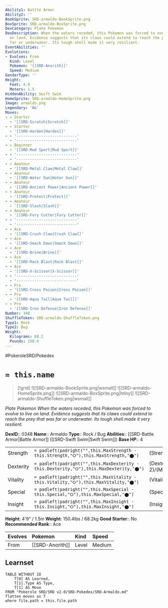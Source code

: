 ```yaml
---
Ability1: Battle Armor
Ability2: ''
BookSprite: SRD-armaldo-BookSprite.png
BoxSprite: SRD-armaldo-BoxSprite.png
DexCategory: Plate Pokemon
DexDescription: When the waters receded, this Pokemon was forced to evolve to live
  on land. Evidence suggests that its claws could extend to reach the prey that was
  far or underwater. Its tough shell made it very resilient.
EventAbilities: ''
Evolutions:
- Evolves: From
  Kind: Level
  Pokemon: '[[SRD-Anorith]]'
  Speed: Medium
GenderType: ''
Height:
  Feet: 4.9
  Meters: 1.5
HiddenAbility: Swift Swim
HomeSprite: SRD-armaldo-HomeSprite.png
Image: armaldo.png
Legendary: 'No'
Moves:
- - Starter
  - '[[SRD-Scratch|Scratch]]'
- - Starter
  - '[[SRD-Harden|Harden]]'
- - '---------------------------'
  - '---------------------------'
- - Beginner
  - '[[SRD-Mud Sport|Mud Sport]]'
- - '---------------------------'
  - '---------------------------'
- - Amateur
  - '[[SRD-Metal Claw|Metal Claw]]'
- - Amateur
  - '[[SRD-Water Gun|Water Gun]]'
- - Amateur
  - '[[SRD-Ancient Power|Ancient Power]]'
- - Amateur
  - '[[SRD-Protect|Protect]]'
- - Amateur
  - '[[SRD-Slash|Slash]]'
- - Amateur
  - '[[SRD-Fury Cutter|Fury Cutter]]'
- - '---------------------------'
  - '---------------------------'
- - Ace
  - '[[SRD-Crush Claw|Crush Claw]]'
- - Ace
  - '[[SRD-Smack Down|Smack Down]]'
- - Ace
  - '[[SRD-Brine|Brine]]'
- - Ace
  - '[[SRD-Rock Blast|Rock Blast]]'
- - Ace
  - '[[SRD-X-Scissor|X-Scissor]]'
- - '---------------------------'
  - '---------------------------'
- - Pro
  - '[[SRD-Cross Poison|Cross Poison]]'
- - Pro
  - '[[SRD-Aqua Tail|Aqua Tail]]'
- - Pro
  - '[[SRD-Iron Defense|Iron Defense]]'
Number: 348
ShuffleToken: SRD-armaldo-ShuffleToken.png
Type1: Rock
Type2: Bug
Weight:
  Kilograms: 68.2
  Pounds: 150.4
---
```


#PokeroleSRD/Pokedex

# `= this.name`

> [!grid]
> ![[SRD-armaldo-BookSprite.png|wsmall]]
> ![[SRD-armaldo-HomeSprite.png]]
> ![[SRD-armaldo-BoxSprite.png|htiny]]
> ![[SRD-armaldo-ShuffleToken.png|wsmall]]


*Plate Pokemon*
*When the waters receded, this Pokemon was forced to evolve to live on land. Evidence suggests that its claws could extend to reach the prey that was far or underwater. Its tough shell made it very resilient.*

**DexID**:: 0348
**Name**:: Armaldo
**Type**:: Rock / Bug
**Abilities**:: [[SRD-Battle Armor|Battle Armor]] ([[SRD-Swift Swim|Swift Swim]])
**Base HP**:: 4

|           |                                                                                        |                                          |
| --------- | -------------------------------------------------------------------------------------- | ---------------------------------------- |
| Strength  | `= padleft(padright("",this.MaxStrength - this.Strength,"⭘"),this.MaxStrength,"⬤")`    | (Strength::3)/(MaxStrength::7)   |
| Dexterity | `= padleft(padright("",this.MaxDexterity - this.Dexterity,"⭘"),this.MaxDexterity,"⬤")` | (Dexterity:: 2)/(MaxDexterity::4) |
| Vitality  | `= padleft(padright("",this.MaxVitality - this.Vitality,"⭘"),this.MaxVitality,"⬤")`    | (Vitality::3)/(MaxVitality::6)   |
| Special   | `= padleft(padright("",this.MaxSpecial - this.Special,"⭘"),this.MaxSpecial,"⬤")`       | (Special::2)/(MaxSpecial::5)     |
| Insight   | `= padleft(padright("",this.MaxInsight - this.Insight,"⭘"),this.MaxInsight,"⬤")`       | (Insight::2)/(MaxInsight::5)     |

**Height**: 4'9" / 1.5m
**Weight**: 150.4lbs / 68.2kg
**Good Starter**:: No
**Recommended Rank**:: Ace

| Evolves   | Pokemon         | Kind   | Speed   |
|:----------|:----------------|:-------|:--------|
| From      | [[SRD-Anorith]] | Level  | Medium  |

## Learnset

```dataview
TABLE WITHOUT ID
    T[0] AS Learned,
    T[1].Type AS Type,
    T[1] AS Move
FROM "Pokerole SRD/SRD v2.0/SRD-Pokedex/SRD-Armaldo.md"
flatten moves as T
where file.path = this.file.path
```
